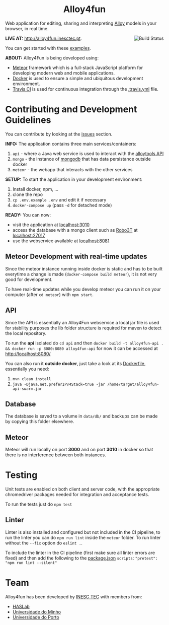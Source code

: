 <h1 align="center">Alloy4fun</h1>

Web application for editing, sharing and interpreting [Alloy](http://alloytools.org/) models in your browser, in real time.

<a href="https://travis-ci.org/haslab/Alloy4FunWebApp"><img align="right" alt="Build Status" src="https://travis-ci.org/haslab/Alloy4FunWebApp.svg?branch=master"/></a>

**LIVE AT:** http://alloy4fun.inesctec.pt.

You can get started with these [examples](https://github.com/haslab/Alloy4Fun/wiki/Examples).

**ABOUT:** Alloy4Fun is being developed using:
 * [Meteor](https://www.meteor.com/) framework which is a full-stack JavaScript platform for developing modern web and mobile applications.
 * [Docker](https://www.docker.com/) is used to ensure a simple and ubiquitous development environment.
 * [Travis CI](https://travis-ci.org/) is used for continuous integration through the [.travis.yml](.travis.yml) file.

# Contributing and Development Guidelines
You can contribute by looking at the [issues](issues/) section.

**INFO:** The application contains three main services/containers:
 1. `api` - where a Java web service is used to interact with the [alloytools API](http://alloytools.org)
 1. `mongo` - the instance of [mongodb](https://www.mongodb.com/) that has data persistance outside docker
 1. `meteor` - the webapp that interacts with the other services

**SETUP:** To start the application in your development environment:
1. Install docker, npm, ...
1. clone the repo
1. `cp .env.example .env` and edit it if necessary
1. `docker-compose up` (pass `-d` for detached mode)


**READY:** You can now:
 * visit the application at [localhost:3010](http://localhost:3010)
 * access the database with a mongo client such as [Robo3T](https://robomongo.org/) at [localhost:27017](mongodb://localhost/27017)
 * use the webservice available at [localhost:8081](http://localhost:8081)


## Meteor Development with real-time updates
Since the meteor instance running inside docker is static and has to be built everytime a change is made (`docker-compose build meteor`), it is not very good for development. 

To have real-time updates while you develop meteor you can run it on your computer (after `cd meteor`) with `npm start`.


## API
Since the API is essentially an Alloy4Fun webservice a local jar file is used for stability purposes the lib folder structure is required for maven to detect the local repository. 

To run the **api** isolated do `cd api` and then `docker build -t alloy4fun-api . && docker run -p 8080:8080 alloy4fun-api` for now it can be accessed at [http://localhost:8080/](http://localhost:8080/)

You can also run it **outside docker**, just take a look at its [Dockerfile](api/Dockerfile), essentially you need:
 1. `mvn clean install`
 1. `java -Djava.net.preferIPv4Stack=true -jar /home/target/alloy4fun-api-swarm.jar`

## Database
The database is saved to a volume in `data/db/` and backups can be made by copying this folder elsewhere. 

## Meteor
Meteor will run locally on port **3000** and on port **3010** in docker so that there is no interference between both instances.

# Testing
Unit tests are enabled on both client and server code, with the appropriate chromedriver packages needed for integration and acceptance tests. 

To run the tests just do `npm test`

## Linter
Linter is also installed and configured but not included in the CI pipeline, to run the linter you can do `npm run lint` inside the `meteor` folder. To run linter without the `--fix` option do `eslint .`.

To include the linter in the CI pipeline (first make sure all linter errors are fixed) and then add the following to the [package.json](meteor/package.json) `scripts`: `"pretest": "npm run lint --silent"`

# Team
Alloy4fun has been developed by [INESC TEC](http://inesctec.pt) with members from:
 * [HASLab](https://haslab.uminho.pt)
 * [Universidade do Minho](https://www.uminho.pt/)
 * [Universidade do Porto](https://fe.up.pt/)
